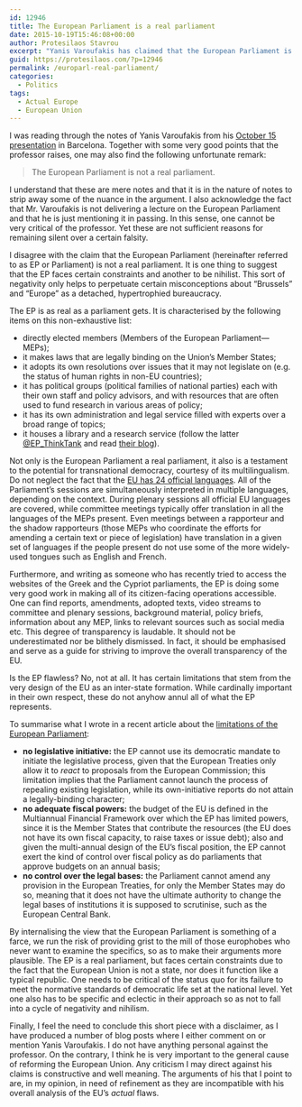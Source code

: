 ```yaml
---
id: 12946
title: The European Parliament is a real parliament
date: 2015-10-19T15:46:08+00:00
author: Protesilaos Stavrou
excerpt: "Yanis Varoufakis has claimed that the European Parliament is not a real parliament. I provide reasons as to why this view is incorrect. The intention of my criticism is to emphasise the need to examine the EU's actual flaws rather than perpetuate misconceptions."
guid: https://protesilaos.com/?p=12946
permalink: /europarl-real-parliament/
categories:
  - Politics
tags:
  - Actual Europe
  - European Union
---
```

I was reading through the notes of Yanis Varoufakis from his <a href="http://yanisvaroufakis.eu/2015/10/17/barcelona-15th-october-2015-in-conversation-with-monica-terribas/" target="_blank">October 15 presentation</a> in Barcelona. Together with some very good points that the professor raises, one may also find the following unfortunate remark:

> The European Parliament is not a real parliament.

I understand that these are mere notes and that it is in the nature of notes to strip away some of the nuance in the argument. I also acknowledge the fact that Mr. Varoufakis is not delivering a lecture on the European Parliament and that he is just mentioning it in passing. In this sense, one cannot be very critical of the professor. Yet these are not sufficient reasons for remaining silent over a certain falsity.

I disagree with the claim that the European Parliament (hereinafter referred to as EP or Parliament) is not a real parliament. It is one thing to suggest that the EP faces certain constraints and another to be nihilist. This sort of negativity only helps to perpetuate certain misconceptions about “Brussels” and “Europe” as a detached, hypertrophied bureaucracy.

The EP is as real as a parliament gets. It is characterised by the following items on this non-exhaustive list:

  * directly elected members (Members of the European Parliament—MEPs);
  * it makes laws that are legally binding on the Union’s Member States;
  * it adopts its own resolutions over issues that it may not legislate on (e.g. the status of human rights in non-EU countries);
  * it has political groups (political families of national parties) each with their own staff and policy advisors, and with resources that are often used to fund research in various areas of policy;
  * it has its own administration and legal service filled with experts over a broad range of topics;
  * it houses a library and a research service (follow the latter <a href="https://twitter.com/EP_ThinkTank" target="_blank">@EP_ThinkTank</a> and read <a href="http://epthinktank.eu/" target="_blank">their blog</a>).

Not only is the European Parliament a real parliament, it also is a testament to the potential for transnational democracy, courtesy of its multilingualism. Do not neglect the fact that the <a href="http://ec.europa.eu/dgs/translation/translating/officiallanguages/index_en.htm" target="_blank">EU has 24 official languages</a>. All of the Parliament’s sessions are simultaneously interpreted in multiple languages, depending on the context. During plenary sessions all official EU languages are covered, while committee meetings typically offer translation in all the languages of the MEPs present. Even meetings between a rapporteur and the shadow rapporteurs (those MEPs who coordinate the efforts for amending a certain text or piece of legislation) have translation in a given set of languages if the people present do not use some of the more widely-used tongues such as English and French.

Furthermore, and writing as someone who has recently tried to access the websites of the Greek and the Cypriot parliaments, the EP is doing some very good work in making all of its citizen-facing operations accessible. One can find reports, amendments, adopted texts, video streams to committee and plenary sessions, background material, policy briefs, information about any MEP, links to relevant sources such as social media etc. This degree of transparency is laudable. It should not be underestimated nor be blithely dismissed. In fact, it should be emphasised and serve as a guide for striving to improve the overall transparency of the EU.

Is the EP flawless? No, not at all. It has certain limitations that stem from the very design of the EU as an inter-state formation. While cardinally important in their own respect, these do not anyhow annul all of what the EP represents.

To summarise what I wrote in a recent article about the [limitations of the European Parliament](https://protesilaos.com/limitations-europarl/):

  * **no legislative initiative:** the EP cannot use its democratic mandate to initiate the legislative process, given that the European Treaties only allow it to _react_ to proposals from the European Commission; this limitation implies that the Parliament cannot launch the process of repealing existing legislation, while its own-initiative reports do not attain a legally-binding character;
  * **no adequate fiscal powers:** the budget of the EU is defined in the Multiannual Financial Framework over which the EP has limited powers, since it is the Member States that contribute the resources (the EU does not have its own fiscal capacity, to raise taxes or issue debt); also and given the multi-annual design of the EU&#8217;s fiscal position, the EP cannot exert the kind of control over fiscal policy as do parliaments that approve budgets on an annual basis;
  * **no control over the legal bases:** the Parliament cannot amend any provision in the European Treaties, for only the Member States may do so, meaning that it does not have the ultimate authority to change the legal bases of institutions it is supposed to scrutinise, such as the European Central Bank.

By internalising the view that the European Parliament is something of a farce, we run the risk of providing grist to the mill of those europhobes who never want to examine the specifics, so as to make their arguments more plausible. The EP is a real parliament, but faces certain constraints due to the fact that the European Union is not a state, nor does it function like a typical republic. One needs to be critical of the status quo for its failure to meet the normative standards of democratic life set at the national level. Yet one also has to be specific and eclectic in their approach so as not to fall into a cycle of negativity and nihilism.

Finally, I feel the need to conclude this short piece with a disclaimer, as I have produced a number of blog posts where I either comment on or mention Yanis Varoufakis. I do not have anything personal against the professor. On the contrary, I think he is very important to the general cause of reforming the European Union. Any criticism I may direct against his claims is constructive and well meaning. The arguments of his that I point to are, in my opinion, in need of refinement as they are incompatible with his overall analysis of the EU&#8217;s _actual_ flaws.
